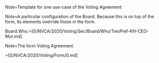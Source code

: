 Note=Template for one use-case of the Voting Agreement

Note=A particular configuration of the Board. Because this is on top of the form, its elements override those in the form.

Board.Who.=[G/NVCA/2020/Voting/Sec/Board/Who/TwoPref-KH-CEO-Mut.md]

Note=The form Voting Agreement.

=[G/NVCA/2020/Voting/Form/0.md]

